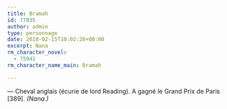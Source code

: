 ```yaml
---
title: Bramah
id: 77035
author: admin
type: personnage
date: 2010-02-15T10:02:26+00:00
excerpt: Nana
rm_character_novel:
  - 75941
rm_character_name_main: Bramah

---
```

— Cheval anglais (écurie de lord Reading). A gagné le Grand Prix de Paris [389]. _(Nana.)_